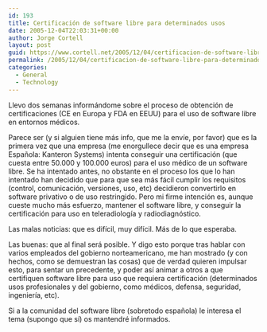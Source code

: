 ```yaml
---
id: 193
title: Certificación de software libre para determinados usos
date: 2005-12-04T22:03:31+00:00
author: Jorge Cortell
layout: post
guid: https://www.cortell.net/2005/12/04/certificacion-de-software-libre-para-determinados-usos/
permalink: /2005/12/04/certificacion-de-software-libre-para-determinados-usos/
categories:
  - General
  - Technology
---
```

Llevo dos semanas informándome sobre el proceso de obtención de certificaciones (CE en Europa y FDA en EEUU) para el uso de software libre en entornos médicos.

Parece ser (y si alguien tiene más info, que me la enví­e, por favor) que es la primera vez que una empresa (me enorgullece decir que es una empresa Española: Kanteron Systems) intenta conseguir una certificación (que cuesta entre 50.000 y 100.000 euros) para el uso médico de un software libre. Se ha intentado antes, no obstante en el proceso los que lo han intentado han decidido que para que sea más fácil cumplir los requisitos (control, comunicación, versiones, uso, etc) decidieron convertirlo en software privativo o de uso restringido. Pero mi firme intención es, aunque cueste mucho más esfuerzo, mantener el software libre, y conseguir la certificación para uso en teleradiologí­a y radiodiagnóstico.

Las malas noticias: que es difí­cil, muy difí­cil. Más de lo que esperaba.

Las buenas: que al final será posible. Y digo esto porque tras hablar con varios empleados del gobierno norteamericano, me han mostrado (y con hechos, como se demuestran las cosas) que de verdad quieren impulsar esto, para sentar un precedente, y poder así­ animar a otros a que certifiquen software libre para uso que requiera certificación (determinados usos profesionales y del gobierno, como médicos, defensa, seguridad, ingenierí­a, etc).

Si a la comunidad del software libre (sobretodo española) le interesa el tema (supongo que sí­) os mantendré informados.